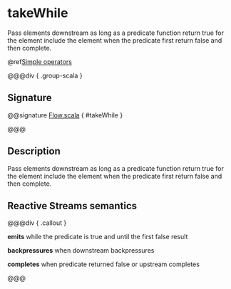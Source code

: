 # takeWhile

Pass elements downstream as long as a predicate function return true for the element include the element when the predicate first return false and then complete.

@ref[Simple operators](../index.md#simple-operators)

@@@div { .group-scala }

## Signature

@@signature [Flow.scala](/akka-stream/src/main/scala/akka/stream/scaladsl/Flow.scala) { #takeWhile }

@@@

## Description

Pass elements downstream as long as a predicate function return true for the element include the element
when the predicate first return false and then complete.

## Reactive Streams semantics

@@@div { .callout }

**emits** while the predicate is true and until the first false result

**backpressures** when downstream backpressures

**completes** when predicate returned false or upstream completes

@@@

